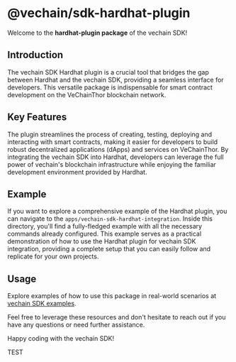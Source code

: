 # @vechain/sdk-hardhat-plugin

Welcome to the **hardhat-plugin package** of the vechain SDK!

## Introduction

The vechain SDK Hardhat plugin is a crucial tool that bridges the gap between Hardhat and the vechain SDK, providing a seamless interface for developers. This versatile package is indispensable for smart contract development on the VeChainThor blockchain network.

## Key Features

The plugin streamlines the process of creating, testing, deploying and interacting with smart contracts, making it easier for developers to build robust decentralized applications (dApps) and services on VeChainThor. By integrating the vechain SDK into Hardhat, developers can leverage the full power of vechain's blockchain infrastructure while enjoying the familiar development environment provided by Hardhat.

## Example

If you want to explore a comprehensive example of the Hardhat plugin, you can navigate to the `apps/vechain-sdk-hardhat-integration`. Inside this directory, you'll find a fully-fledged example with all the necessary commands already configured. This example serves as a practical demonstration of how to use the Hardhat plugin for vechain SDK integration, providing a complete setup that you can easily follow and replicate for your own projects.

## Usage

Explore examples of how to use this package in real-world scenarios at [vechain SDK examples](https://github.com/vechain/vechain-sdk/tree/main/docs/examples).

Feel free to leverage these resources and don't hesitate to reach out if you have any questions or need further assistance.

Happy coding with the vechain SDK!

TEST